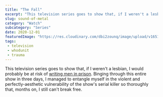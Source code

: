 ```yaml
--- 
title: "The Fall"
excerpt: "This television series goes to show that, if I weren't a lesbian, I would probably be at risk of writing men in prison."
slug: sound-of-metal
category: "Watch"
subcategory: "Series"
date: 2020-12-01
featuredImage: "https://res.cloudinary.com/dbi2zounq/image/upload/v1651048792/Digital%20garden/media/the-fall_jfox9l.jpg"
tags:
 - television
 - whodunit
 - trauma
---   
```

This television series goes to show that, if I weren't a lesbian, I would probably be at risk of [writing men in prison](https://en.wikipedia.org/wiki/Hybristophilia). Binging through this entire show in three days, I managed to entangle myself in the violent and perfectly-aesthetic vulnerability of the show's serial killer so thoroughly that, months on, I still can't break free.